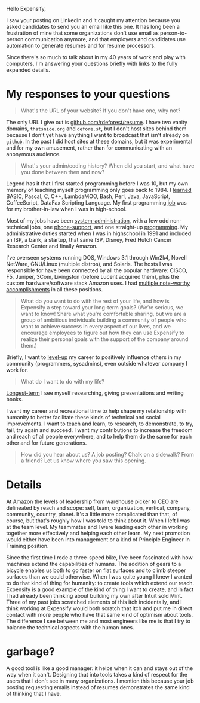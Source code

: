 Hello Expensify,

I saw your posting on LinkedIn and it caught my attention because you asked
candidates to send you an email like this one. It has long been a frustration
of mine that some organizations don't use email as person-to-person
communication anymore, and that employers and candidates use automation to
generate resumes and for resume processors.

Since there's so much to talk about in my 40 years of work and play with
computers, I'm answering your questions briefly with links to the fully
expanded details.

# My responses to your questions

> What's the URL of your website? If you don't have one, why not?

The only URL I give out is
[github.com/rdeforest/resume](https://github.com/rdeforest/resume). I have two
vanity domains, `thatsnice.org` and `defore.st`, but I don't host sites behind
them because I don't yet have anything I want to broadcast that isn't already
on [`github`](https://github.com/rdeforest). In the past I did host sites at
these domains, but it was experimental and for my own amusement, rather than
for communicating with an anonymous audience.

> What's your admin/coding history? When did you start, and what have you
> done between then and now?

Legend has it that I first started programming before I was 10, but my own
memory of teaching myself programming only goes back to 1984. I
[learned](#learned) BASIC, Pascal, C, C++, LambdaMOO, Bash, Perl, Java,
JavaScript, CoffeeScript, DataFax Scripting Language. My first programming
[job](#job) was for my brother-in-law when I was in high-school.

Most of my jobs have been [system-administration](#sysadm-jobs), with a few
odd non-technical jobs, one [phone-support](#phone-support), and one
straight-up [programming](#programming-job). My administrative duties started
when I was in highschool in 1991 and included an ISP, a bank, a startup, that
same ISP, Disney, Fred Hutch Cancer Research Center and finally Amazon.

I've overseen systems running DOS, Windows 3.1 through Win2k4, Novell NetWare,
GNU/Linux (multiple distros), and Solaris. The hosts I was responsible for
have been connected by all the popular hardware: CISCO, F5, Juniper, 3Com,
Livingston (before Lucent acquired them), plus the custom hardware/software
stack Amazon uses. I had [multiple note-worthy
accomplishments](#accomplishments) in all these positions.

> What do you want to do with the rest of your life, and how is Expensify a
> step toward your long-term goals? (We’re serious, we want to know! Share
> what you’re comfortable sharing, but we are a group of ambitious individuals
> building a community of people who want to achieve success in every aspect
> of our lives, and we encourage employees to figure out how they can use
> Expensify to realize their personal goals with the support of the company
> around them.)

Briefly, I want to [level-up](#level-up) my career to positively influence
others in my community (programmers, sysadmins), even outside whatever company
I work for.

> What do I want to do with my life?

[Longest-term](#rest-of-life) I see myself researching, giving presentations
and writing books.

I want my career and recreational time to help shape my relationship with
humanity to better facilitate these kinds of technical and social
improvements. I want to teach and learn, to research, to demonstrate, to try,
fail, try again and succeed. I want my contributions to increase the freedom
and reach of all people everywhere, and to help them do the same for each
other and for future generations.

> How did you hear about us? A job posting? Chalk on a sidewalk? From a
> friend? Let us know where you saw this opening.


# Details

At Amazon the levels of leadership from warehouse picker to CEO are delineated
by reach and scope: self, team, organization, vertical, company, community,
country, planet. It's a little more complicated than that, of course, but
that's roughly how I was told to think about it. When I left I was at the team
level. My teammates and I were leading each other in working together more
effectively and helping each other learn. My next promotion would either have
been into management or a kind of Principle Engineer In Training position.



Since the first time I rode a three-speed bike, I've been fascinated with how
machines extend the capabilities of humans. The addition of gears to a bicycle
enables us both to go faster on flat surfaces and to climb steeper surfaces
than we could otherwise. When I was quite young I knew I wanted to do that
kind of thing for humanity: to create tools which extend our reach. Expensify
is a good example of the kind of thing I want to create, and in fact I had
already been thinking about building my own after Intuit sold Mint. Three of
my past jobs scratched elements of this itch incidentally, and I think working
at Expensify would both scratch that itch and put me in direct contact with
more people who have that same kind of optimism about tools. The difference I
see between me and most engineers like me is that I try to balance the
technical aspects with the human ones.

# garbage?
A good tool is like a good manager: it helps when it can and stays out of the
way when it can't. Designing that into tools takes a kind of respect for the
users that I don't see in many organizations. I mention this because your job
posting requesting emails instead of resumes demonstrates the same kind of
thinking that I have.


